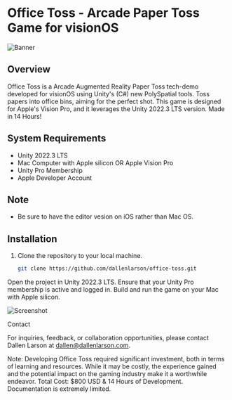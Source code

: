 # Office Toss - Arcade Paper Toss Game for visionOS
![Banner](https://media.discordapp.net/attachments/992282215352381440/1202749323067138068/banner.png?ex=65ce9698&is=65bc2198&hm=a26da88efc94bc17f8069b5d6528f1ab95c89690d93713083998b42632319d26&=&format=webp&quality=lossless&width=2160&height=720)

## Overview
Office Toss is a Arcade Augmented Reality Paper Toss tech-demo developed for visionOS using Unity's (C#) new PolySpatial tools. Toss papers into office bins, aiming for the perfect shot. This game is designed for Apple's Vision Pro, and it leverages the Unity 2022.3 LTS version. Made in 14 Hours!

## System Requirements
- Unity 2022.3 LTS
- Mac Computer with Apple silicon OR Apple Vision Pro
- Unity Pro Membership
- Apple Developer Account

## Note
- Be sure to have the editor vesion on iOS rather than Mac OS.

## Installation
1. Clone the repository to your local machine.
   ```bash
   git clone https://github.com/dallenlarson/office-toss.git
Open the project in Unity 2022.3 LTS.
Ensure that your Unity Pro membership is active and logged in.
Build and run the game on your Mac with Apple silicon.

![Screenshot](https://cdn.discordapp.com/attachments/992282215352381440/1202832368658808873/screenshot.png?ex=65cee3f0&is=65bc6ef0&hm=5b65015d7ddc22266974c1055511352fd4bfd1cba3407b2f5edbfebe30b5b1f4&)

Contact

For inquiries, feedback, or collaboration opportunities, please contact Dallen Larson at dallen@dallenlarson.com.

Note: Developing Office Toss required significant investment, both in terms of learning and resources. While it may be costly, the experience gained and the potential impact on the gaming industry make it a worthwhile endeavor. Total Cost: $800 USD & 14 Hours of Development. Documentation is extremely limited.
